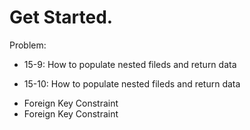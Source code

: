 # Get Started.

Problem:

- 15-9: How to populate nested fileds and return data

* 15-10: How to populate nested fileds and return data

- Foreign Key Constraint
- Foreign Key Constraint
